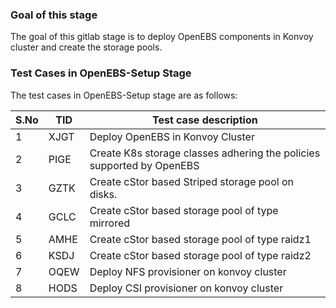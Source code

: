 ### Goal of this stage

The goal of this gitlab stage is to deploy OpenEBS components in Konvoy cluster and create the storage pools.

### Test Cases in OpenEBS-Setup Stage

The test cases in OpenEBS-Setup stage are as follows:

| S.No | TID  | Test case description                                        |
| ---- | ---- | ------------------------------------------------------------ |
| 1    | XJGT | Deploy OpenEBS in Konvoy Cluster                             |
| 2    | PIGE | Create K8s storage classes adhering the policies supported by OpenEBS |
| 3    | GZTK | Create cStor based Striped storage pool on disks.            |
| 4    | GCLC | Create cStor based storage pool of type mirrored             |
| 5    | AMHE | Create cStor based storage pool of type raidz1               |
| 6    | KSDJ | Create cStor based storage pool of type raidz2               |
| 7    | OQEW | Deploy NFS provisioner on konvoy cluster                     |
| 8    | HODS | Deploy CSI provisioner on konvoy cluster                     |

